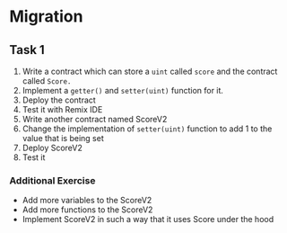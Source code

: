 # Migration

## Task 1

1. Write a contract which can store a `uint` called `score` and the contract called `Score.`
2. Implement a `getter()` and `setter(uint)` function for it.
3. Deploy the contract
4. Test it with Remix IDE
5. Write another contract named ScoreV2
6. Change the implementation of `setter(uint)` function to add 1 to the value that is being set
7. Deploy ScoreV2
8. Test it

### Additional Exercise

* Add more variables to the ScoreV2
* Add more functions to the ScoreV2
* Implement ScoreV2 in such a way that it uses Score under the hood





